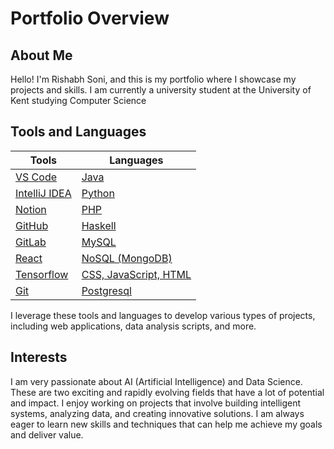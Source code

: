 # Portfolio Overview
## About Me

Hello! I'm Rishabh Soni, and this is my portfolio where I showcase my projects and skills.
I am currently a university student at the University of Kent studying Computer Science

## Tools and Languages

| Tools           | Languages                                   |
|-----------------|---------------------------------------------|
| [VS Code](https://code.visualstudio.com/)| [Java](https://www.oracle.com/java/)               |
| [IntelliJ IDEA](https://www.jetbrains.com/idea/) | [Python](https://www.python.org/)             |
| [Notion](https://www.notion.so/)| [PHP](https://www.php.net/)                     |
| [GitHub](https://github.com/)| [Haskell](https://www.haskell.org/)             |
| [GitLab](https://gitlab.com/)| [MySQL](https://www.mysql.com/)                   |
| [React](https://react.dev/)| [NoSQL (MongoDB)](https://www.mongodb.com/)     |
| [Tensorflow](https://www.tensorflow.org/)| [CSS, JavaScript, HTML](https://www.w3.org/standards/webdesign/htmlcss) |
| [Git](https://git-scm.com/) |[Postgresql](https://www.postgresql.org/)

I leverage these tools and languages to develop various types of projects, including web applications, data analysis scripts, and more.

## Interests

I am very passionate about AI (Artificial Intelligence) and Data Science. These are two exciting and rapidly evolving fields that have a lot of potential and impact. I enjoy working on projects that involve building intelligent systems, analyzing data, and creating innovative solutions. I am always eager to learn new skills and techniques that can help me achieve my goals and deliver value.
